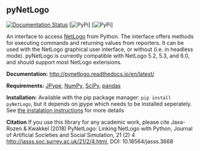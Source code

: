 ## pyNetLogo

[![Documentation Status](https://readthedocs.org/projects/emaworkbench/badge/?version=latest)](http://pynetlogo.readthedocs.org/en/latest/?badge=master)
[![PyPi](https://img.shields.io/pypi/v/pynetlogo.svg)]
[![PyPi](https://img.shields.io/pypi/dm/pynetlogo.svg)]

An interface to access [NetLogo](https://ccl.northwestern.edu/netlogo/) from Python. The interface offers methods for executing commands and returning values from reporters. It can be used with the NetLogo graphical user interface, or without (i.e. in headless mode). pyNetLogo is currently compatible with NetLogo 5.2, 5.3, and 6.0, and should support most NetLogo extensions.

**Documentation:** http://pynetlogo.readthedocs.io/en/latest/

**Requirements:** [JPype](https://jpype.readthedocs.io/en/latest/), [NumPy](http://www.numpy.org/), [SciPy](http://www.scipy.org/), [pandas](https://pandas.pydata.org/)

**Installation:** Available with the pip package manager: `pip install pyNetLogo`, but it
depends on jpype which needs to be installed seperately. See [the instalation instructions](https://pynetlogo.readthedocs.io/en/latest/install.html)
for more details


**Citation** If you use this library for any academic work, please cite
Jaxa-Rozen & Kwakkel (2018) PyNetLogo: Linking NetLogo with Python, 
Journal of Artificial Societies and Social Simulation, 21 (2) 4
<http://jasss.soc.surrey.ac.uk/21/2/4.html>, DOI: 10.18564/jasss.3668